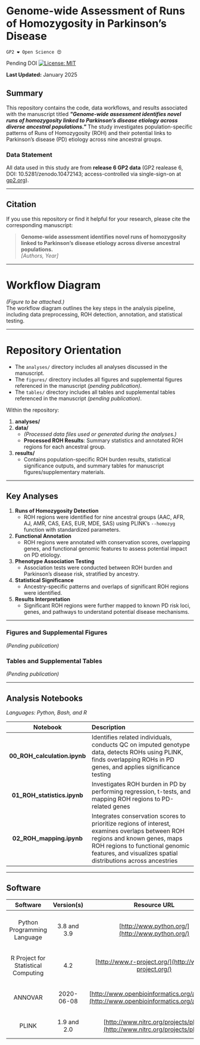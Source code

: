 # Genome-wide Assessment of Runs of Homozygosity in Parkinson’s Disease

`GP2 ❤️ Open Science 😍`

Pending DOI
[![License: MIT](https://img.shields.io/badge/License-MIT-yellow.svg)](https://opensource.org/licenses/MIT)

**Last Updated:** January 2025

## Summary
This repository contains the code, data workflows, and results associated with the manuscript titled ***"Genome-wide assessment identifies novel runs of homozygosity linked to Parkinson’s disease etiology across diverse ancestral populations."*** The study investigates population-specific patterns of Runs of Homozygosity (ROH) and their potential links to Parkinson’s disease (PD) etiology across nine ancestral groups.

### Data Statement
All data used in this study are from **release 6 GP2 data** (GP2 realease 6, DOI: 10.5281/zenodo.10472143; access-controlled via single-sign-on at [gp2.org](https://gp2.org/)).  

---

## Citation
If you use this repository or find it helpful for your research, please cite the corresponding manuscript:

> **Genome-wide assessment identifies novel runs of homozygosity linked to Parkinson’s disease etiology across diverse ancestral populations.**  
> *[Authors, Year]*


---

# Workflow Diagram
*(Figure to be attached.)*  
The workflow diagram outlines the key steps in the analysis pipeline, including data preprocessing, ROH detection, annotation, and statistical testing.

---

# Repository Orientation
- The `analyses/` directory includes all analyses discussed in the manuscript.
- The `figures/` directory includes all figures and supplemental figures referenced in the manuscript *(pending publication)*.
- The `tables/` directory includes all tables and supplemental tables referenced in the manuscript *(pending publication)*.

Within the repository:

1. **analyses/**  
2. **data/**  
   - *(Processed data files used or generated during the analyses.)*  
   - **Processed ROH Results**: Summary statistics and annotated ROH regions for each ancestral group.
3. **results/**  
   - Contains population-specific ROH burden results, statistical significance outputs, and summary tables for manuscript figures/supplementary materials.

---

## Key Analyses
1. **Runs of Homozygosity Detection**  
   - ROH regions were identified for nine ancestral groups (AAC, AFR, AJ, AMR, CAS, EAS, EUR, MDE, SAS) using PLINK’s `--homozyg` function with standardized parameters.
2. **Functional Annotation**  
   - ROH regions were annotated with conservation scores, overlapping genes, and functional genomic features to assess potential impact on PD etiology.
3. **Phenotype Association Testing**  
   - Association tests were conducted between ROH burden and Parkinson’s disease risk, stratified by ancestry.
4. **Statistical Significance**  
   - Ancestry-specific patterns and overlaps of significant ROH regions were identified.  
5. **Results Interpretation**  
   - Significant ROH regions were further mapped to known PD risk loci, genes, and pathways to understand potential disease mechanisms.

---

### Figures and Supplemental Figures
*(Pending publication)*

### Tables and Supplemental Tables
*(Pending publication)*

---

## Analysis Notebooks
*Languages: Python, Bash, and R*

| **Notebook**                | **Description**                                                                                                                                                                                 |
|:---------------------------:|:-------------------------------------------------------------------------------------------------------------------------------------------------------------------------------------------------|
| **00_ROH_calculation.ipynb** | Identifies related individuals, conducts QC on imputed genotype data, detects ROHs using PLINK, finds overlapping ROHs in PD genes, and applies significance testing                                                                 |
| **01_ROH_statistics.ipynb**  | Investigates ROH burden in PD by performing regression, t-tests, and mapping ROH regions to PD-related genes                                                                                                                          |
| **02_ROH_mapping.ipynb**     | Integrates conservation scores to prioritize regions of interest, examines overlaps between ROH regions and known genes, maps ROH regions to functional genomic features, and visualizes spatial distributions across ancestries       |

---

## Software

|            Software            | Version(s)        |                       Resource URL                       |       RRID       |                                       Notes                                        |
|:-----------------------------:|:-----------------:|:--------------------------------------------------------:|:----------------:|:----------------------------------------------------------------------------------:|
| Python Programming Language   | 3.8 and 3.9       | [http://www.python.org/](http://www.python.org/)         | RRID:SCR_008394  | *pandas, numpy, seaborn, matplotlib, statsmodel; used for data wrangling/analyses* |
| R Project for Statistical Computing | 4.2         | [http://www.r-project.org/](http://www.r-project.org/)   | RRID:SCR_001905  | *tidyverse, dplyr, tidyr, ggplot, data.table; used for data wrangling/analyses*     |
| ANNOVAR                       | 2020-06-08        | [http://www.openbioinformatics.org/annovar/](http://www.openbioinformatics.org/annovar/) | RRID:SCR_012821 | *refGene, avsnp150, ljb26_all, gnomad312_genome; used for annotation*              |
| PLINK                         | 1.9 and 2.0       | [http://www.nitrc.org/projects/plink](http://www.nitrc.org/projects/plink)         | RRID:SCR_001757  | *Used for genetic analyses, including ROH detection*                                |

